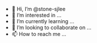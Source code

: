 - 👋 Hi, I’m @stone-sjlee
- 👀 I’m interested in ...
- 🌱 I’m currently learning ...
- 💞️ I’m looking to collaborate on ...
- 📫 How to reach me ...

<!---
stone-sjlee/stone-sjlee is a ✨ special ✨ repository because its `README.md` (this file) appears on your GitHub profile.
You can click the Preview link to take a look at your changes.
--->
